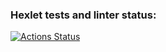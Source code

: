 ### Hexlet tests and linter status:

[![Actions Status](https://github.com/Znakarik/frontend-project-44/actions/workflows/hexlet-check.yml/badge.svg)](https://github.com/Znakarik/frontend-project-44/actions)
